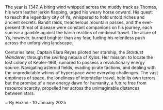 
The year is 1347.  A biting wind whipped across the muddy track as Thomas, his worn leather jerkin flapping, urged his weary horse onward.  His quest: to reach the legendary city of Ys, whispered to hold untold riches and ancient secrets.  Bandit raids, treacherous mountain passes, and the ever-present threat of disease were constant companions on his journey, each sunrise a gamble against the harsh realities of medieval travel.  The allure of Ys, however, burned brighter than any fear, fueling his relentless push across the unforgiving landscape.

Centuries later, Captain Elara Reyes piloted her starship, the *Stardust Wanderer*, through the swirling nebula of Xylos.  Her mission: to locate the lost colony of Kepler-186f, rumored to possess a revolutionary energy source.  Navigating asteroid fields, evading pirate factions, and dealing with the unpredictable whims of hyperspace were everyday challenges.  The vast emptiness of space, the loneliness of interstellar travel, held its own terrors, but the promise of a new energy dawn for humanity, a future free from resource scarcity, propelled her across the unimaginable distances between stars.

~ By Hozmi - 10 January 2025
